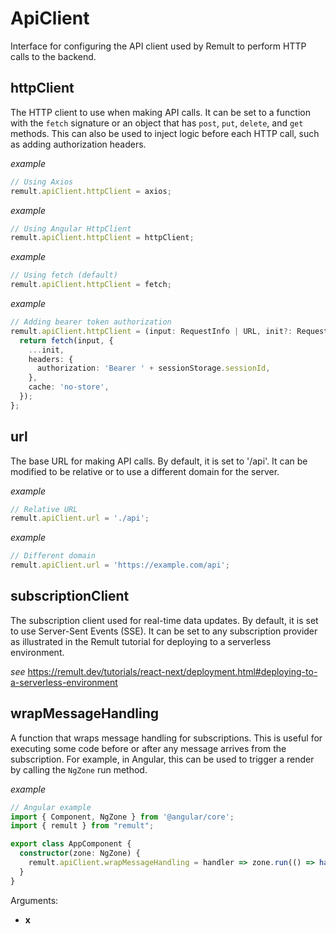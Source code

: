 # ApiClient
Interface for configuring the API client used by Remult to perform HTTP calls to the backend.
## httpClient
The HTTP client to use when making API calls. It can be set to a function with the `fetch` signature
or an object that has `post`, `put`, `delete`, and `get` methods. This can also be used to inject
logic before each HTTP call, such as adding authorization headers.
   
   
   *example*
   ```ts
   // Using Axios
   remult.apiClient.httpClient = axios;
   ```
   
   
   *example*
   ```ts
   // Using Angular HttpClient
   remult.apiClient.httpClient = httpClient;
   ```
   
   
   *example*
   ```ts
   // Using fetch (default)
   remult.apiClient.httpClient = fetch;
   ```
   
   
   *example*
   ```ts
   // Adding bearer token authorization
   remult.apiClient.httpClient = (input: RequestInfo | URL, init?: RequestInit) => {
     return fetch(input, {
       ...init,
       headers: {
         authorization: 'Bearer ' + sessionStorage.sessionId,
       },
       cache: 'no-store',
     });
   };
   ```
## url
The base URL for making API calls. By default, it is set to '/api'. It can be modified to be relative
or to use a different domain for the server.
   
   
   *example*
   ```ts
   // Relative URL
   remult.apiClient.url = './api';
   ```
   
   
   *example*
   ```ts
   // Different domain
   remult.apiClient.url = 'https://example.com/api';
   ```
## subscriptionClient
The subscription client used for real-time data updates. By default, it is set to use Server-Sent Events (SSE).
It can be set to any subscription provider as illustrated in the Remult tutorial for deploying to a serverless environment.
   
   
   *see*
   https://remult.dev/tutorials/react-next/deployment.html#deploying-to-a-serverless-environment
## wrapMessageHandling
A function that wraps message handling for subscriptions. This is useful for executing some code before
or after any message arrives from the subscription. For example, in Angular, this can be used to trigger
a render by calling the `NgZone` run method.
   
   
   *example*
   ```ts
   // Angular example
   import { Component, NgZone } from '@angular/core';
   import { remult } from "remult";
   
   export class AppComponent {
     constructor(zone: NgZone) {
       remult.apiClient.wrapMessageHandling = handler => zone.run(() => handler());
     }
   }
   ```

Arguments:
* **x**
